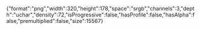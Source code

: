 {"format":"png","width":320,"height":178,"space":"srgb","channels":3,"depth":"uchar","density":72,"isProgressive":false,"hasProfile":false,"hasAlpha":false,"premultiplied":false,"size":15567}